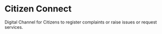 # Citizen Connect
Digital Channel for Citizens to register complaints or raise issues or request services.

